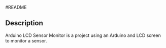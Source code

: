 #README

## Description
Arduino LCD Sensor Monitor is a project using an Arduino and LCD screen to monitor a sensor.
